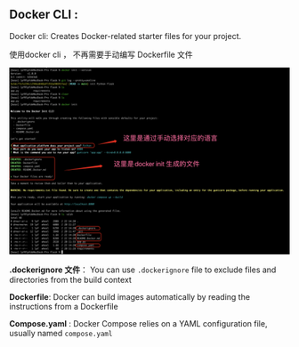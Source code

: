 ## Docker CLI :  

Docker cli: Creates Docker-related starter files for your project.  

使用docker cli ， 不再需要手动编写 Dockerfile 文件

<img src="./pic/001_docker_cli命令.png"/>



**.dockerignore 文件**： You can use `.dockerignore` file to exclude files and directories from the build context 

**Dockerfile**:   Docker can build images automatically by reading the instructions from a Dockerfile

**Compose.yaml** : Docker Compose relies on a YAML configuration file, usually named `compose.yaml` 

